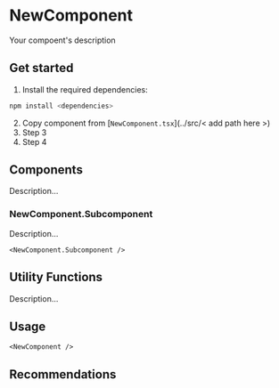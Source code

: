 # NewComponent

Your compoent's description

## Get started

1. Install the required dependencies:

```bash
npm install <dependencies>
```
2. Copy component from [`NewComponent.tsx`](../src/< add path here >)
3. Step 3
4. Step 4

## Components

Description...

### NewComponent.Subcomponent

Description...

```tsx
<NewComponent.Subcomponent />
```

## Utility Functions

Description...

## Usage

```tsx
<NewComponent />
```

## Recommendations
